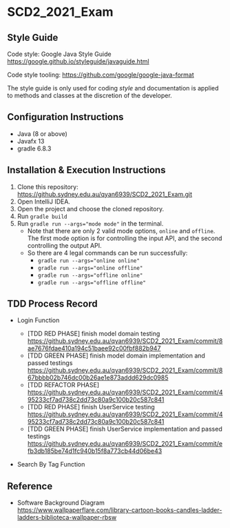 # SCD2_2021_Exam
## Style Guide
Code style: Google Java Style Guide https://google.github.io/styleguide/javaguide.html

Code style tooling: https://github.com/google/google-java-format

The style guide is only used for coding _style_ and documentation is applied to methods and
classes at the discretion of the developer.

## Configuration Instructions
* Java (8 or above)
* Javafx 13
* gradle 6.8.3

## Installation & Execution Instructions
1. Clone this repository: https://github.sydney.edu.au/qyan6939/SCD2_2021_Exam.git
2. Open IntelliJ IDEA. 
3. Open the project and choose the cloned repository.
4. Run `gradle build`
5. Run `gradle run --args="mode mode"` in the terminal.
    * Note that there are only 2 valid mode options, `online` and `offline`. The first mode option is for controlling the input API, and the second controlling the output API.
    * So there are 4 legal commands can be run successfully:
        * `gradle run --args="online online"`
        * `gradle run --args="online offline"`
        * `gradle run --args="offline online"`
        * `gradle run --args="offline offline"`

## TDD Process Record
* Login Function
    * [TDD RED PHASE] finish model domain testing      
    https://github.sydney.edu.au/qyan6939/SCD2_2021_Exam/commit/8ae7676fdae410a194c51baee92c00fbf882b947
    * [TDD GREEN PHASE] finish model domain implementation and passed testings
    https://github.sydney.edu.au/qyan6939/SCD2_2021_Exam/commit/867bbbb02b746dc00b26ae1e873addd629dc0985
    * [TDD REFACTOR PHASE]        
    https://github.sydney.edu.au/qyan6939/SCD2_2021_Exam/commit/495233cf7ad738c2dd73c80a9c100b20c587c841
    * [TDD RED PHASE] finish UserService testing        
    https://github.sydney.edu.au/qyan6939/SCD2_2021_Exam/commit/495233cf7ad738c2dd73c80a9c100b20c587c841
    * [TDD GREEN PHASE] finish UserService implementation and passed testings
    https://github.sydney.edu.au/qyan6939/SCD2_2021_Exam/commit/efb3db185be74d1fc940b15f8a773cb44d06be43
  
* Search By Tag Function


## Reference
* Software Background Diagram   
https://www.wallpaperflare.com/library-cartoon-books-candles-ladder-ladders-biblioteca-wallpaper-rbsw
